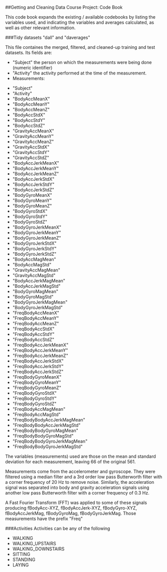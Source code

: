 ##Getting and Cleaning Data Course Project: Code Book

This code book expands the existing / available codebooks by listing the variables used, and indicating the variables and averages calculated, as well as other relevant information. 


###Tidy datasets "dall" and "daverages"

This file containes the merged, filtered, and cleaned-up training and test datasets. Its fields are:

* "Subject" the person on which the measurements were being done (numeric identifier)
* "Activity" the activity performed at the time of the measurement.
* Measurements: 

- "Subject"                     
- "Activity"                    
- "BodyAccMeanX"                
- "BodyAccMeanY"               
- "BodyAccMeanZ"                
- "BodyAccStdX"                 
- "BodyAccStdY"                 
- "BodyAccStdZ"                
- "GravityAccMeanX"             
- "GravityAccMeanY"             
- "GravityAccMeanZ"             
- "GravityAccStdX"             
- "GravityAccStdY"              
- "GravityAccStdZ"              
- "BodyAccJerkMeanX"            
- "BodyAccJerkMeanY"           
- "BodyAccJerkMeanZ"            
- "BodyAccJerkStdX"             
- "BodyAccJerkStdY"             
- "BodyAccJerkStdZ"            
- "BodyGyroMeanX"               
- "BodyGyroMeanY"               
- "BodyGyroMeanZ"               
- "BodyGyroStdX"               
- "BodyGyroStdY"                
- "BodyGyroStdZ"                
- "BodyGyroJerkMeanX"           
- "BodyGyroJerkMeanY"          
- "BodyGyroJerkMeanZ"           
- "BodyGyroJerkStdX"            
- "BodyGyroJerkStdY"            
- "BodyGyroJerkStdZ"           
- "BodyAccMagMean"              
- "BodyAccMagStd"               
- "GravityAccMagMean"           
- "GravityAccMagStd"           
- "BodyAccJerkMagMean"          
- "BodyAccJerkMagStd"           
- "BodyGyroMagMean"             
- "BodyGyroMagStd"             
- "BodyGyroJerkMagMean"         
- "BodyGyroJerkMagStd"          
- "FreqBodyAccMeanX"            
- "FreqBodyAccMeanY"           
- "FreqBodyAccMeanZ"            
- "FreqBodyAccStdX"             
- "FreqBodyAccStdY"             
- "FreqBodyAccStdZ"            
- "FreqBodyAccJerkMeanX"        
- "FreqBodyAccJerkMeanY"        
- "FreqBodyAccJerkMeanZ"        
- "FreqBodyAccJerkStdX"        
- "FreqBodyAccJerkStdY"         
- "FreqBodyAccJerkStdZ"         
- "FreqBodyGyroMeanX"           
- "FreqBodyGyroMeanY"          
- "FreqBodyGyroMeanZ"           
- "FreqBodyGyroStdX"            
- "FreqBodyGyroStdY"            
- "FreqBodyGyroStdZ"           
- "FreqBodyAccMagMean"          
- "FreqBodyAccMagStd"           
- "FreqBodyBodyAccJerkMagMean"  
- "FreqBodyBodyAccJerkMagStd"  
- "FreqBodyBodyGyroMagMean"     
- "FreqBodyBodyGyroMagStd"      
- "FreqBodyBodyGyroJerkMagMean" 
- "FreqBodyBodyGyroJerkMagStd" 

The variables (measurements) used are those on the mean and standard deviation for each measurement, leaving 66 of the original 561. 

Measurements come from the accelerometer and gyroscope. They were filtered using a median filter and a 3rd order low pass Butterworth filter with a corner frequency of 20 Hz to remove noise. Similarly, the acceleration signal was separated into body and gravity acceleration signals using another low pass Butterworth filter with a corner frequency of 0.3 Hz. 

A Fast Fourier Transform (FFT) was applied to some of these signals producing fBodyAcc-XYZ, fBodyAccJerk-XYZ, fBodyGyro-XYZ, fBodyAccJerkMag, fBodyGyroMag, fBodyGyroJerkMag. Those measurements have the prefix "Freq" 

###Activities
Activities can be any of the following

- WALKING
- WALKING_UPSTAIRS
- WALKING_DOWNSTAIRS
- SITTING
- STANDING
- LAYING

